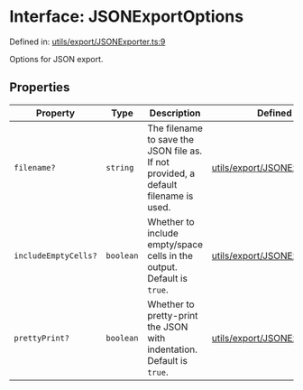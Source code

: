 # Interface: JSONExportOptions

Defined in: [utils/export/JSONExporter.ts:9](https://github.com/humanbydefinition/p5.asciify/blob/e388e858755b4fb844e13d1aa48ab2d219cb215c/src/lib/utils/export/JSONExporter.ts#L9)

Options for JSON export.

## Properties

| Property                                            | Type      | Description                                                                         | Defined in                                                                                                                                                                |
| --------------------------------------------------- | --------- | ----------------------------------------------------------------------------------- | ------------------------------------------------------------------------------------------------------------------------------------------------------------------------- |
| <a id="filename"></a> `filename?`                   | `string`  | The filename to save the JSON file as. If not provided, a default filename is used. | [utils/export/JSONExporter.ts:13](https://github.com/humanbydefinition/p5.asciify/blob/e388e858755b4fb844e13d1aa48ab2d219cb215c/src/lib/utils/export/JSONExporter.ts#L13) |
| <a id="includeemptycells"></a> `includeEmptyCells?` | `boolean` | Whether to include empty/space cells in the output. Default is `true`.              | [utils/export/JSONExporter.ts:19](https://github.com/humanbydefinition/p5.asciify/blob/e388e858755b4fb844e13d1aa48ab2d219cb215c/src/lib/utils/export/JSONExporter.ts#L19) |
| <a id="prettyprint"></a> `prettyPrint?`             | `boolean` | Whether to pretty-print the JSON with indentation. Default is `true`.               | [utils/export/JSONExporter.ts:25](https://github.com/humanbydefinition/p5.asciify/blob/e388e858755b4fb844e13d1aa48ab2d219cb215c/src/lib/utils/export/JSONExporter.ts#L25) |

